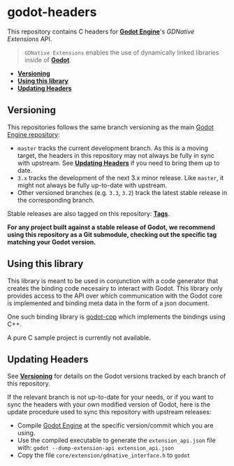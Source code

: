 # godot-headers

This repository contains C headers for
[**Godot Engine**](https://github.com/godotengine/godot)'s *GDNative Extensions* API.

> `GDNative Extensions` enables the use of dynamically linked libraries inside of
> [**Godot**](https://github.com/godotengine/godot).

- [**Versioning**](#versioning)
- [**Using this library**](#using-this-library)
- [**Updating Headers**](#updating-headers)

## Versioning

This repositories follows the same branch versioning as the main [Godot Engine
repository](https://github.com/godotengine/godot):

- `master` tracks the current development branch. As this is a moving target,
  the headers in this repository may not always be fully in sync with upstream.
  See [**Updating Headers**](#updating-headers) if you need to bring
  them up to date.
- `3.x` tracks the development of the next 3.x minor release. Like `master`, it
  might not always be fully up-to-date with upstream.
- Other versioned branches (e.g. `3.3`, `3.2`) track the latest stable release
  in the corresponding branch.

Stable releases are also tagged on this repository:
[**Tags**](https://github.com/godotengine/godot-headers/tags).

**For any project built against a stable release of Godot, we recommend using
this repository as a Git submodule, checking out the specific tag matching your
Godot version.**

## Using this library

This library is meant to be used in conjunction with a code generator that creates the binding code necesairy to interact with Godot. This library only provides access to the API over which communication with the Godot core is implemented and binding meta data in the form of a json document.

One such binding library is [godot-cpp](https://github.com/godotengine/godot-cpp) which implements the bindings using C++.

A pure C sample project is currently not available.

## Updating Headers

See [**Versioning**](#versioning) for details on the Godot versions tracked by
each branch of this repository.

If the relevant branch is not up-to-date for your needs, or if you want to sync
the headers with your own modified version of Godot, here is the update
procedure used to sync this repository with upstream releases:

- Compile [Godot Engine](https://github.com/godotengine/godot) at the specific
  version/commit which you are using.
- Use the compiled executable to generate the `extension_api.json` file with:
  `godot --dump-extension-api extension_api.json`
- Copy the file `core/extension/gdnative_interface.h` to `godot`
